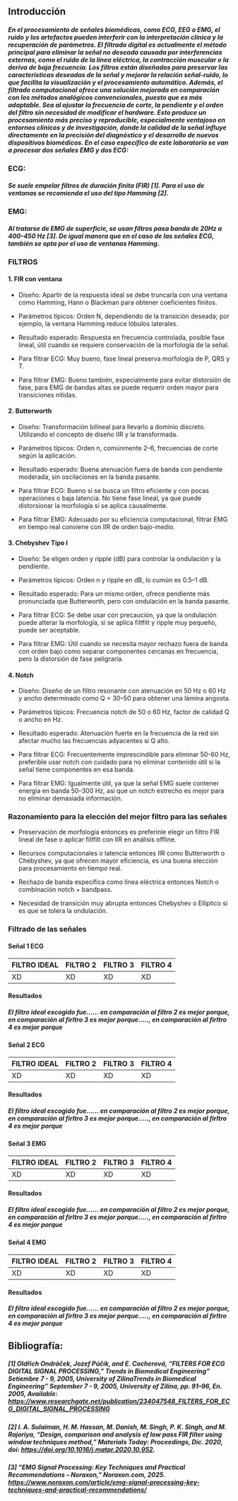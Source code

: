 ## Introducción 
##### En el procesamiento de señales biomédicas, como ECG, EEG o EMG, el ruido y los artefactos pueden interferir con la interpretación clínica y la recuperación de parámetros. El filtrado digital es actualmente el método principal para eliminar la señal no deseada causada por interferencias externas, como el ruido de la línea eléctrica, la contracción muscular o la deriva de baja frecuencia. Los filtros están diseñados para preservar las características deseadas de la señal y mejorar la relación señal-ruido, lo que facilita la visualización y el procesamiento automático. Además, el filtrado computacional ofrece una solución mejorada en comparación con los métodos analógicos convencionales, puesto que es más adaptable. Sea al ajustar la frecuencia de corte, la pendiente y el orden del filtro sin necesidad de modificar el hardware. Esto produce un procesamiento más preciso y reproducible, especialmente ventajoso en entornos clínicos y de investigación, donde la calidad de la señal influye directamente en la precisión del diagnóstico y el desarrollo de nuevos dispositivos biomédicos. En el caso específico de este laboratorio se van a procesar dos señales EMG y dos ECG:


### ECG:
##### Se suele empelar filtros de duración finita (FIR) [1]. Para el uso de ventanas se recomienda el uso del tipo Hamming [2].

### EMG: 
##### Al tratarse de EMG de superficie, se usan filtros pasa banda de 20Hz a 400-450 Hz [3]. De igual manera que en el caso de las señales ECG, también se opta por el uso de ventanas Hamming.

### FILTROS

#### 1. FIR con ventana

- Diseño: Apartir de la respuesta ideal se debe truncarla con una ventana como Hamming, Hann o Blackman para obtener coeficientes finitos.

- Parámetros típicos: Orden N, dependiendo de la transición deseada; por ejemplo, la ventana Hamming reduce lóbulos laterales.

- Resultado esperado: Respuesta en frecuencia controlada, posible fase lineal, útil cuando se requiere conservación de la morfología de la señal.

- Para filtrar ECG: Muy bueno, fase lineal preserva morfología de P, QRS y T.

- Para filtrar EMG: Bueno también, especialmente para evitar distorsión de fase, para EMG de bandas altas se puede requerir orden mayor para transiciones nítidas.

#### 2. Butterworth

- Diseño: Transformación bilineal para llevarlo a dominio discreto. Utilizando el concepto de diseño IIR y la transformada. 

- Parámetros típicos: Orden n, comúnmente 2–6, frecuencias de corte según la aplicación.

- Resultado esperado: Buena atenuación fuera de banda con pendiente moderada, sin oscilaciones en la banda pasante.

- Para filtrar ECG: Bueno si se busca un filtro eficiente y con pocas operaciones o baja latencia. No tiene fase lineal, ya que puede distorsionar la morfología si se aplica causalmente.

- Para filtrar EMG: Adecuado por su eficiencia computacional, filtrar EMG en tiempo real conviene con IIR de orden bajo-medio.

#### 3. Chebyshev Tipo I

- Diseño: Se eligen orden y ripple (dB) para controlar la ondulación y la pendiente.

- Parámetros típicos: Orden n y ripple en dB, lo cumún es 0.5–1 dB.

- Resultado esperado: Para un mismo orden, ofrece pendiente más pronunciada que Butterworth, pero con ondulación en la banda pasante.

- Para filtrar ECG: Se debe usar con precaución, ya que la ondulación puede alterar la morfología, si se aplica filtfilt y ripple muy pequeño, puede ser aceptable.

- Para filtrar EMG: Útil cuando se necesita mayor rechazo fuera de banda con orden bajo como separar componentes cercanas en frecuencia, pero la distorsión de fase peligraría.

#### 4. Notch

- Diseño: Diseño de un filtro resonante con atenuación en 50 Hz o 60 Hz y ancho determinado como Q = 30–50 para obtener una lámina angosta.

- Parámetros típicos: Frecuencia notch de 50 o 60 Hz, factor de calidad Q o ancho en Hz.

- Resultado esperado: Atenuación fuerte en la frecuencia de la red sin afectar mucho las frecuencias adyacentes si Q alto.

- Para filtrar ECG: Frecuentemente imprescindible para eliminar 50-60 Hz, preferible usar notch con cuidado para no eliminar contenido útil si la señal tiene componentes en esa banda.

- Para filtrar EMG: Igualmente útil, ya que la señal EMG suele contener energía en banda 50–300 Hz, así que un notch estrecho es mejor para no eliminar demasiada información.

### Razonamiento para la elección del mejor filtro para las señales

- Preservación de morfología entonces es preferinle elegir un filtro FIR lineal de fase o aplicar filtfilt con IIR en análisis offline.

- Recursos computacionales o latencia entonces IIR como Butterworth o Chebyshev, ya que ofrecen mayor eficiencia, es una buena elección para procesamiento en tiempo real.

- Rechazo de banda específica como línea eléctrica entonces Notch o combinación notch + bandpass.

- Necesidad de transición muy abrupta entonces Chebyshev o Ellíptico si es que se tolera la ondulación.

### Filtrado de las señales

#### Señal 1 ECG 

| FILTRO IDEAL | FILTRO 2 | FILTRO 3| FILTRO 4|
|------|-----------------|-----------------|------|
| XD   | XD | XD | XD |

#### Resultados

##### El filtro ideal escogido fue...... en comparación al filtro 2 es mejor porque, en comparación al firltro 3 es mejor porque....., en comparación al firltro 4 es mejor porque

#### Señal 2 ECG 

| FILTRO IDEAL | FILTRO 2 | FILTRO 3| FILTRO 4|
|------|-----------------|-----------------|------|
| XD   | XD | XD | XD |

#### Resultados

##### El filtro ideal escogido fue...... en comparación al filtro 2 es mejor porque, en comparación al firltro 3 es mejor porque....., en comparación al firltro 4 es mejor porque

#### Señal 3 EMG

| FILTRO IDEAL | FILTRO 2 | FILTRO 3| FILTRO 4|
|------|-----------------|-----------------|------|
| XD   | XD | XD | XD |

#### Resultados

##### El filtro ideal escogido fue...... en comparación al filtro 2 es mejor porque, en comparación al firltro 3 es mejor porque....., en comparación al firltro 4 es mejor porque

#### Señal 4 EMG

| FILTRO IDEAL | FILTRO 2 | FILTRO 3| FILTRO 4|
|------|-----------------|-----------------|------|
| XD   | XD | XD | XD |

#### Resultados

##### El filtro ideal escogido fue...... en comparación al filtro 2 es mejor porque, en comparación al firltro 3 es mejor porque....., en comparación al firltro 4 es mejor porque

## Bibliografía:
##### [1] Oldřich Ondráček, Jozef Púčik, and E. Cocherová, “FILTERS FOR ECG DIGITAL SIGNAL PROCESSING,” Trends in Biomedical Engineering” Setiembre 7 - 9, 2005, University of ZilinaTrends in Biomedical Engineering” September 7 - 9, 2005, University of Zilina, pp. 91–96, En. 2005, Available: https://www.researchgate.net/publication/234047548_FILTERS_FOR_ECG_DIGITAL_SIGNAL_PROCESSING

##### [2] I. A. Sulaiman, H. M. Hassan, M. Danish, M. Singh, P. K. Singh, and M. Rajoriya, “Design, comparison and analysis of low pass FIR filter using window techniques method,” Materials Today: Proceedings, Dic. 2020, doi: https://doi.org/10.1016/j.matpr.2020.10.952.

##### [3] “EMG Signal Processing: Key Techniques and Practical Recommendations – Noraxon,” Noraxon.com, 2025. https://www.noraxon.com/article/emg-signal-processing-key-techniques-and-practical-recommendations/

‌
